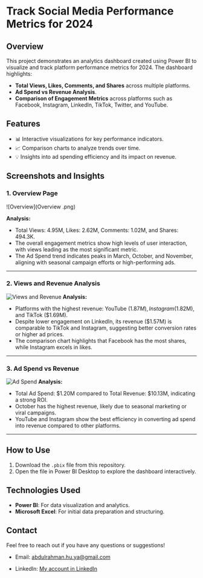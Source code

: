 # Track Social Media Performance Metrics for 2024

## Overview
This project demonstrates an analytics dashboard created using Power BI to visualize and track platform performance metrics for 2024. The dashboard highlights:
- **Total Views, Likes, Comments, and Shares** across multiple platforms.
- **Ad Spend vs Revenue Analysis**.
- **Comparison of Engagement Metrics** across platforms such as Facebook, Instagram, LinkedIn, TikTok, Twitter, and YouTube.

## Features
- 📊 Interactive visualizations for key performance indicators.
- 📈 Comparison charts to analyze trends over time.
- 💡 Insights into ad spending efficiency and its impact on revenue.

## Screenshots and Insights

### 1. Overview Page
![Overview](Overview .png)

**Analysis:**
- Total Views: 4.95M, Likes: 2.62M, Comments: 1.02M, and Shares: 494.3K.
- The overall engagement metrics show high levels of user interaction, with views leading as the most significant metric.
- The Ad Spend trend indicates peaks in March, October, and November, aligning with seasonal campaign efforts or high-performing ads.

---

### 2. Views and Revenue Analysis
![Views and Revenue](images/views_and_revenue.png)
**Analysis:**
- Platforms with the highest revenue: YouTube ($1.87M), Instagram ($1.82M), and TikTok ($1.69M).
- Despite lower engagement on LinkedIn, its revenue ($1.57M) is comparable to TikTok and Instagram, suggesting better conversion rates or higher ad prices.
- The comparison chart highlights that Facebook has the most shares, while Instagram excels in likes.

---

### 3. Ad Spend vs Revenue
![Ad Spend](images/ad_spend.png)
**Analysis:**
- Total Ad Spend: $1.20M compared to Total Revenue: $10.13M, indicating a strong ROI.
- October has the highest revenue, likely due to seasonal marketing or viral campaigns.
- YouTube and Instagram show the best efficiency in converting ad spend into revenue compared to other platforms.

---

## How to Use
1. Download the `.pbix` file from this repository.
2. Open the file in Power BI Desktop to explore the dashboard interactively.

## Technologies Used
- **Power BI**: For data visualization and analytics.
- **Microsoft Excel**: For initial data preparation and structuring.

## Contact
Feel free to reach out if you have any questions or suggestions!

- Email: abdulrahman.hu.ya@gmail.com

- LinkedIn: [My account in LinkedIn ](https://www.linkedin.com/in/abduhuya/)
